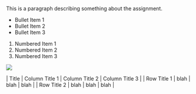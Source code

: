 This is a paragraph describing something about the assignment.

- Bullet Item 1
- Bullet Item 2
- Bullet Item 3
1. Numbered Item 1
2. Numbered Item 2
3. Numbered Item 3

![](https://i.imgur.com/5dkVxsy.jpg)


| Title | Column Title 1 | Column Title 2 | Column Title 3 |
| Row Title 1 | blah | blah | blah |
| Row Title 2 | blah | blah | blah |
